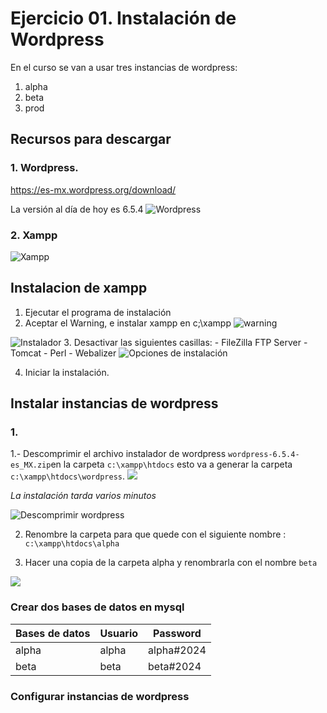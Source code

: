 # Ejercicio 01. Instalación de Wordpress
En el curso se van a usar tres instancias de wordpress:
1. alpha
2. beta
3. prod

## Recursos para descargar

### 1. Wordpress.
https://es-mx.wordpress.org/download/

La versión al día de hoy es 6.5.4
![Wordpress](https://i.imgur.com/G4dho4A.png)


### 2. Xampp

![Xampp](https://i.imgur.com/WMtuJ0j.png)

## Instalacion de xampp
1. Ejecutar el programa de instalación
2. Aceptar el Warning, e instalar xampp en c;\xampp
![warning](https://i.imgur.com/LzHqiFh.png)

![Instalador](https://i.imgur.com/WEKE39y.png)
3. Desactivar las siguientes casillas: 
	- FileZilla FTP Server
	 - Tomcat
	 - Perl
	 - Webalizer
![Opciones de instalación](https://i.imgur.com/5DjAwxn.png)

4. Iniciar la instalación.


## Instalar instancias de wordpress
### 1. 
1.- Descomprimir el archivo instalador de wordpress `wordpress-6.5.4-es_MX.zip`en la carpeta `c:\xampp\htdocs` esto va a generar la carpeta `c:\xampp\htdocs\wordpress`.
![](https://i.imgur.com/QWa4YBx.png)

*La instalación tarda varios minutos*

![Descomprimir wordpress](https://i.imgur.com/k3Hirrp.png)

2. Renombre la carpeta para que quede con el siguiente nombre : `c:\xampp\htdocs\alpha`

3. Hacer una copia de la carpeta alpha y renombrarla con el nombre `beta`

![](https://i.imgur.com/0F79OQm.png)

### Crear dos bases de datos en mysql

|Bases de datos| Usuario |Password
|--|--|--|
|alpha| alpha| alpha#2024|
| beta | beta |beta#2024|


### Configurar instancias de wordpress

<!--stackedit_data:
eyJoaXN0b3J5IjpbMTUzMjg5MDIwNSwtNTUzMzQ4NjYwLDQ0Mz
E3MjEsLTM2ODcxODMxMiwxMjI2NDY1NDExLC02NjUyODQ0MjUs
MTgxODU5MDIyMV19
-->